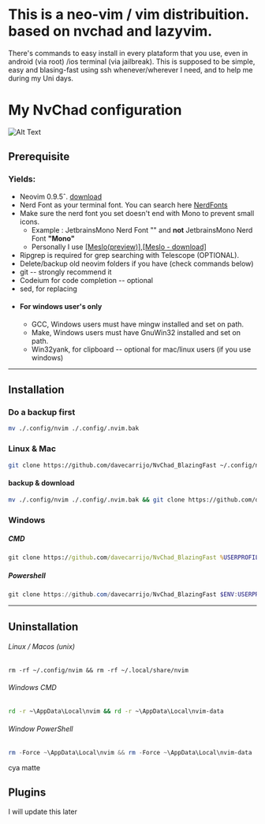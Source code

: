 # This is a neo-vim / vim distribuition. based on nvchad and lazyvim.
There's commands to easy install in every plataform that you use, even in android (via root) /ios terminal (via jailbreak).
This is supposed to be simple, easy and blasing-fast using ssh whenever/wherever I need, and to help me during my Uni days. 

# My NvChad configuration
![Alt Text](https://media0.giphy.com/media/v1.Y2lkPTc5MGI3NjExZG1uajZqb21rMTV5dXUyaTB1d3ZuN2hzNjE1MTE5ZTZodTN3eTY3ZSZlcD12MV9pbnRlcm5hbF9naWZfYnlfaWQmY3Q9Zw/JNFMqgqtcrwwk27Z3f/source.gif)


## Prerequisite

### Yields:
- Neovim 0.9.5ˆ. [download](https://github.com/neovim/neovim/blob/master/INSTALL.md)
- Nerd Font as your terminal font. You can search here [NerdFonts](https://www.nerdfonts.com/)
- Make sure the nerd font you set doesn't end with Mono to prevent small icons.
  - Example : JetbrainsMono Nerd Font "" and **not** JetbrainsMono Nerd Font **"Mono"**
  - Personally I use [[Meslo(preview)]](https://www.programmingfonts.org/#meslo),[[Meslo - download]](https://github.com/ryanoasis/nerd-fonts/releases/download/v3.2.1/Meslo.zip)
- Ripgrep is required for grep searching with Telescope (OPTIONAL).
- Delete/backup old neovim folders if you have (check commands below)
- git -- strongly recommend it
- Codeium for code completion -- optional
- sed, for replacing
- #### For windows user's only
  - GCC, Windows users must have mingw installed and set on path.
  - Make, Windows users must have GnuWin32 installed and set on path.
  - Win32yank, for clipboard -- optional for mac/linux users (if you use windows)

___
## Installation

### Do a backup first
````bash
mv ./.config/nvim ./.config/.nvim.bak
````

### Linux & Mac

```bash
git clone https://github.com/davecarrijo/NvChad_BlazingFast ~/.config/nvim && nvim
```
#### backup & download
```bash
mv ./.config/nvim ./.config/.nvim.bak && git clone https://github.com/davecarrijo/NvChad_BlazingFast ~/.config/nvim && nvim
```

### Windows
##### CMD
```cmd
git clone https://github.com/davecarrijo/NvChad_BlazingFast %USERPROFILE%\AppData\Local\nvim && nvim
```
##### Powershell
```powershell
git clone https://github.com/davecarrijo/NvChad_BlazingFast $ENV:USERPROFILE\AppData\Local\nvim && nvim
```
____
## Uninstallation

###### Linux / Macos (unix)
```shell
rm -rf ~/.config/nvim && rm -rf ~/.local/share/nvim
```
###### Windows CMD
```cmd
rd -r ~\AppData\Local\nvim && rd -r ~\AppData\Local\nvim-data
```
###### Window PowerShell
```powershell
rm -Force ~\AppData\Local\nvim && rm -Force ~\AppData\Local\nvim-data
```
cya matte

## Plugins
I will update this later
